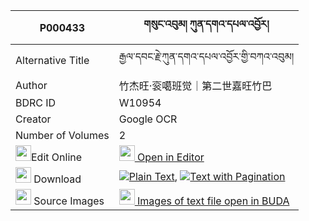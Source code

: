 |P000433|གསུང་འབུམ། ཀུན་དགའ་དཔལ་འབྱོར། 
| --- | --- 
|Alternative Title |རྒྱལ་དབང་རྗེ་ཀུན་དགའ་དཔལ་འབྱོར་གྱི་བཀའ་འབུམ།
|Author| 竹杰旺·衮噶班觉｜第二世嘉旺竹巴
|BDRC ID | W10954
|Creator | Google OCR
|Number of Volumes| 2
|<img width="25" src="https://img.icons8.com/color/25/000000/edit-property.png">Edit Online| [<img width="25" src="https://avatars.githubusercontent.com/u/45091458?s=200&v=4"> Open in Editor](http://editor.openpecha.org/P000433)
|<img width="25" src="https://img.icons8.com/fluent/48/000000/download-2.png"/>  Download | [![](https://img.icons8.com/color/20/000000/txt.png)Plain Text](https://github.com/Openpecha/P000433/releases/download/v1/sungbum_kunga_paljor_plain_P000433.zip), [![](https://img.icons8.com/color/20/000000/txt.png)Text with Pagination](https://github.com/Openpecha/P000433/releases/download/v1/sungbum_kunga_paljor_pages_P000433.zip)
|<img width="25" src="https://img.icons8.com/plasticine/100/000000/pictures-folder.png"/>  Source Images | [<img width="25" src="https://library.bdrc.io/icons/BUDA-small.svg"> Images of text file open in BUDA](https://library.bdrc.io/show/bdr:W10954)